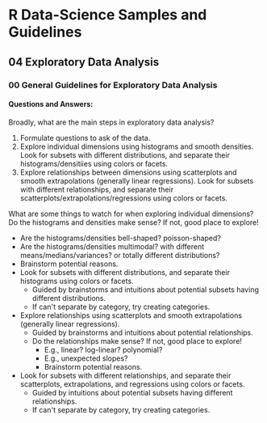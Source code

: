 # R Data-Science Samples and Guidelines
## 04 Exploratory Data Analysis
### 00 General Guidelines for Exploratory Data Analysis
#### Questions and Answers:

Broadly, what are the main steps in exploratory data analysis? 
1. Formulate questions to ask of the data.
2. Explore individual dimensions using histograms and smooth densities. Look for subsets with different distributions, and separate their histograms/densitiies using colors or facets.
3. Explore relationships between dimensions using scatterplots and smooth extrapolations (generally linear regressions). Look for subsets with different relationships, and separate their scatterplots/extrapolations/regressions using colors or facets.


What are some things to watch for when exploring individual dimensions? 
Do the histograms and densities make sense? If not, good place to explore!
- Are the histograms/densities bell-shaped? poisson-shaped?
- Are the histograms/densities multimodal? with different means/medians/variances? or totally different distributions?
- Brainstorm potential reasons.
- Look for subsets with different distributions, and separate their histograms using colors or facets.
  - Guided by brainstorms and intuitions about potential subsets having different distributions.
  - If can't separate by category, try creating categories.
- Explore relationships using scatterplots and smooth extrapolations (generally linear regressions).
  - Guided by brainstorms and intuitions about potential relationships.
  - Do the relationships make sense? If not, good place to explore!
    - E.g., linear? log-linear? polynomial?
    - E.g., unexpected slopes?
    - Brainstorm potential reasons.
- Look for subsets with different relationships, and separate their scatterplots, extrapolations, and regressions using colors or facets.
  - Guided by intuitions about potential subsets having different relationships.
  - If can't separate by category, try creating categories.

